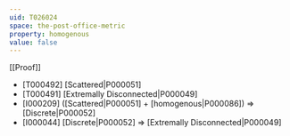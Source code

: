 ```yaml
---
uid: T026024
space: the-post-office-metric
property: homogenous
value: false
---
```

[[Proof]]

* [T000492] [Scattered|P000051]
* [T000491] [Extremally Disconnected|P000049]
* [I000209] ([Scattered|P000051] + [homogenous|P000086]) => [Discrete|P000052]
* [I000044] [Discrete|P000052] => [Extremally Disconnected|P000049]

